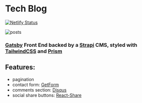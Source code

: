 # Tech Blog
[![Netlify Status](https://api.netlify.com/api/v1/badges/bc477387-e1e8-4bd1-b977-d2aed3381eae/deploy-status)](https://app.netlify.com/sites/clare-bee-blog/deploys)

<img src="/posts.png" alt="posts" />

### [Gatsby](https://www.gatsbyjs.org/) Front End backed by a [Strapi](https://strapi.io/) CMS, styled with [TailwindCSS](https://tailwindcss.com/) and [Prism](https://prismjs.com/)

## Features:
- pagination
- contact form: [GetForm](https://getform.io/)
- comments section: [Disqus](https://disqus.com/)
- social share buttons: [React-Share](https://github.com/nygardk/react-share)
